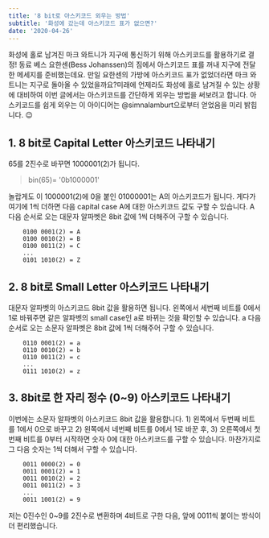 ```yaml
---
title: '8 bit로 아스키코드 외우는 방법'
subtitle: '화성에 갔는데 아스키코드 표가 없으면?'
date: '2020-04-26'
---
```


화성에 홀로 남겨진 마크 와트니가 지구에 통신하기 위해 아스키코드를 활용하기로 결정! 동료 베스 요한센(Bess Johanssen)의 짐에서 아스키코드 표를 꺼내 지구에 전달한 메세지를 준비했는데요. 만일 요한센의 가방에 아스키코드 표가 없었더라면 마크 와트니는 지구로 돌아올 수 있었을까요?미래에 언제라도 화성에 홀로 남겨질 수 있는 상황에 대비하여 이번 글에서는 아스키코드를 간단하게 외우는 방법을 써보려고 합니다. 아스키코드를 쉽게 외우는 이 아이디어는 @simnalamburt으로부터 얻었음을 미리 밝힙니다. 😉

## 1. 8 bit로 Capital Letter 아스키코드 나타내기

65를 2진수로 바꾸면 1000001(2)가 됩니다.

> bin(65)= '0b1000001'

놀랍게도 이 1000001(2)에 0을 붙인 01000001는 A의 아스키코드가 됩니다.
게다가 여기에 1씩 더하면 다음 capital case A에 대한 아스키코드 값도 구할 수 있습니다. A 다음 순서로 오는 대문자 알파벳은 8bit 값에 1씩 더해주어 구할 수 있습니다.

        0100 0001(2) = A
        0100 0010(2) = B
        0100 0011(2) = C
        ...
        0101 1010(2) = Z

## 2. 8 bit로 Small Letter 아스키코드 나타내기

대문자 알파벳의 아스키코드 8bit 값을 활용하면 됩니다. 왼쪽에서 세번째 비트를 0에서 1로 바꿔주면 같은 알파벳의 small case인 a로 바뀌는 것을 확인할 수 있습니다. a 다음 순서로 오는 소문자 알파벳은 8bit 값에 1씩 더해주어 구할 수 있습니다.

        0110 0001(2) = a
        0110 0010(2) = b
        0110 0011(2) = c
        ...
        0111 1010(2) = z

## 3. 8bit로 한 자리 정수 (0~9) 아스키코드 나타내기

이번에는 소문자 알파벳의 아스키코드 8bit 값을 활용합니다. 1) 왼쪽에서 두번째 비트를 1에서 0으로 바꾸고 2) 왼쪽에서 네번째 비트를 0에서 1로 바꾼 후, 3) 오른쪽에서 첫번째 비트를 0부터 시작하면 숫자 0에 대한 아스키코드를 구할 수 있습니다. 마찬가지로 그 다음 숫자는 1씩 더해서 구할 수 있습니다.

        0011 0000(2) = 0
        0011 0001(2) = 1 
        0011 0010(2) = 2
        0011 0011(2) = 3
        ...
        0011 1001(2) = 9

저는 0진수인 0~9를 2진수로 변환하며 4비트로 구한 다음, 앞에 0011씩 붙이는 방식이 더 편리했습니다.
